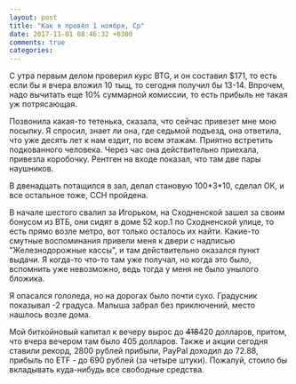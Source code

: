 ```yaml
---
layout: post
title: "Как я провёл 1 ноября, Ср"
date: 2017-11-01 08:46:32 +0300
comments: true
categories: 
---
```

С утра первым делом проверил курс BTG, и он составил $171, то есть если бы я вчера вложил 10 тыщ, то сегодня получил бы 13-14. Впрочем, надо вычитать еще 10% суммарной комиссии, то есть прибыль не такая уж потрясающая.

Позвонила какая-то тетенька, сказала, что сейчас привезет мне мою посылку. Я спросил, знает ли она, где седьмой подъезд, она ответила, что уже десять лет к нам ездит, по всем этажам. Приятно встретить подкованного человека. Через час она действительно приехала, привезла коробочку. Рентген на входе показал, что там две пары наушников.

В двенадцать потащился в зал, делал становую 100\*3\*10, сделал ОК, и все остальное тоже, ССН пройдена.

В начале шестого свалил за Игорьком, на Сходненской зашел за своим бонусом из ВТБ, они сидят в доме 52 кор.1 по Сходненской улице, то есть прямо возле метро, вот только осталось их найти. Какие-то смутные воспоминания привели меня к двери с надписью "Железнодорожные кассы", и там действительно оказался пункт выдачи. Я когда-то что-то там уже получал, но когда это было, вспомнить уже невозможно, ведь тогда у меня не было унылого бложика.

Я опасался гололеда, но на дорогах было почти сухо. Градусник показывал -2 градуса. Малыша забрал без приключений, место нашлось возле дома.

Мой биткойновый капитал к вечеру вырос до ~~418~~420 долларов, притом, что вчера вечером там было 405 долларов. Также и акции сегодня ставили рекорд, 2800 рублей прибыли, PayPal доходил до 72.88, прибыль по ETF - до 690 рублей (за четыре штуки). Пожалуй, стоило бы вкладывать куда-нибудь все свободные средства. 
